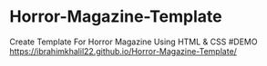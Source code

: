 # Horror-Magazine-Template
Create Template For Horror Magazine Using HTML &amp; CSS 
#DEMO
https://ibrahimkhalil22.github.io/Horror-Magazine-Template/
